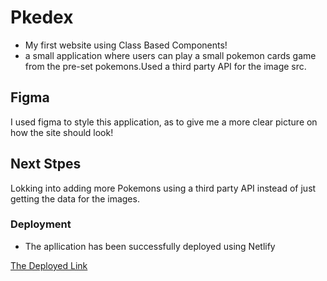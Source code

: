 # Pkedex
- My first website using Class Based Components!
- a small application where users can play a small pokemon cards game from the pre-set pokemons.Used a third party API for the image src.

## Figma
I used figma to style this application, as to give me a more clear picture on how the site should look!

## Next Stpes
Lokking into adding more Pokemons using a third party API instead of just getting the data for the images. 
 

### Deployment
- The apllication has been successfully deployed using Netlify


 [The Deployed Link](https://pkedex.netlify.app/)
